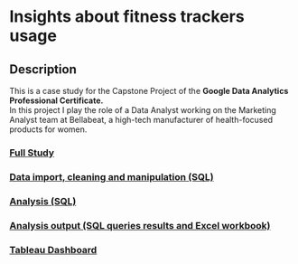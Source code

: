 # Insights about fitness trackers usage

## Description
This is a case study for the Capstone Project of the **Google Data Analytics Professional Certificate.**        
In this project I play the role of a Data Analyst working on the Marketing Analyst team at Bellabeat, a high-tech manufacturer of health-focused products for women.

### [Full Study](https://github.com/mariana-ermano/fitness-tracker-da/blob/main/study.md "Full Case Study")
### [Data import, cleaning and manipulation (SQL)](https://github.com/mariana-ermano/fitness-tracker-da/blob/main/data_cleaning.sql "Data cleaning and manipulation in SQL")
### [Analysis (SQL)](https://github.com/mariana-ermano/fitness-tracker-da/blob/main/data_analysis.sql "Analysis in SQL")
### [Analysis output (SQL queries results and Excel workbook)](https://github.com/mariana-ermano/fitness-tracker-da/blob/main/tables_created_for_analysis "Analysis output - SQL and Excel")
### [Tableau Dashboard](https://public.tableau.com/app/profile/mariana.ermano/viz/BellabeatCaseStudyFitnesstrackerDA/AllFeatures?publish=yes)


